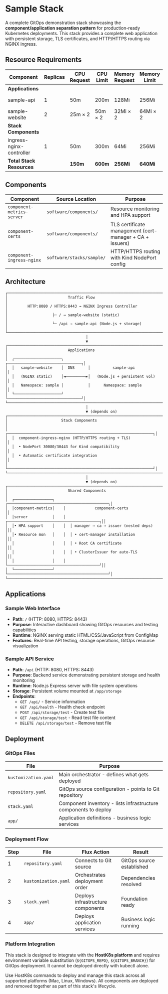 # Sample Stack

A complete GitOps demonstration stack showcasing the **component/application separation pattern** for production-ready Kubernetes deployments. This stack provides a complete web application with persistent storage, TLS certificates, and HTTP/HTTPS routing via NGINX ingress.

## Resource Requirements

| Component | Replicas | CPU Request | CPU Limit | Memory Request | Memory Limit | Storage |
|-----------|----------|-------------|-----------|----------------|--------------|---------|
| **Applications** |
| sample-api | 1 | 50m | 200m | 128Mi | 256Mi | 1Gi PVC |
| sample-website | 2 | 25m × 2 | 50m × 2 | 32Mi × 2 | 64Mi × 2 | - |
| **Stack Components** |
| ingress-nginx-controller | 1 | 50m | 300m | 64Mi | 256Mi | - |
| **Total Stack Resources** | | **150m** | **600m** | **256Mi** | **640Mi** | **1Gi** |

## Components

| Component | Source Location | Purpose |
|-----------|----------------|---------|
| `component-metrics-server` | `software/components/` | Resource monitoring and HPA support |
| `component-certs` | `software/components/` | TLS certificate management (cert-manager + CA + issuers) |
| `component-ingress-nginx` | `software/stacks/sample/` | HTTP/HTTPS routing with Kind NodePort config |

## Architecture

```
┌─────────────────────────────────────────────────────────────────────┐
│                           Traffic Flow                              │
│         HTTP:8080 / HTTPS:8443 → NGINX Ingress Controller           │
│                    ├─ / → sample-website (static)                   │
│                    └─ /api → sample-api (Node.js + storage)         │
└─────────────────────────────────────────────────────────────────────┘
                                    │
                                    ▼
┌───────────────────────────────────────────────────────────────────────┐
│                           Applications                                │
│  ┌─────────────────────┐           ┌─────────────────────────────────┐│
│  │   sample-website    │  DNS      │          sample-api             ││
│  │   (NGINX static)    │◄─────────►│   (Node.js + persistent vol)    ││
│  │   Namespace: sample │           │      Namespace: sample          ││
│  └─────────────────────┘           └─────────────────────────────────┘│
└───────────────────────────────────────────────────────────────────────┘
                                    │
                                    ▼ (depends on)
┌─────────────────────────────────────────────────────────────────────┐
│                        Stack Components                             │
│  ┌─────────────────────────────────────────────────────────────────┐│
│  │  component-ingress-nginx (HTTP/HTTPS routing + TLS)             ││
│  │  • NodePort 30080/30443 for Kind compatibility                  ││
│  │  • Automatic certificate integration                            ││
│  └─────────────────────────────────────────────────────────────────┘│
└─────────────────────────────────────────────────────────────────────┘
                                    │
                                    ▼ (depends on)
┌────────────────────────────────────────────────────────────────────────┐
│                           Shared Components                            │
│  ┌─────────────────┐    ┌─────────────────────────────────────────────┐│
│  │component-metrics│    │             component-certs                 ││
│  │server           │    │  ┌─────────────────────────────────────────┐││
│  │• HPA support    │    │  │ manager → ca → issuer (nested deps)     │││
│  │• Resource mon   │    │  │ • cert-manager installation             │││
│  │                 │    │  │ • Root CA certificate                   │││
│  │                 │    │  │ • ClusterIssuer for auto-TLS            │││
│  │                 │    │  └─────────────────────────────────────────┘││
│  └─────────────────┘    └─────────────────────────────────────────────┘│
└────────────────────────────────────────────────────────────────────────┘
```

## Applications

### Sample Web Interface
- **Path**: `/` (HTTP: 8080, HTTPS: 8443)
- **Purpose**: Interactive dashboard showing GitOps resources and testing capabilities
- **Runtime**: NGINX serving static HTML/CSS/JavaScript from ConfigMap
- **Features**: Real-time API testing, storage operations, GitOps resource visualization

### Sample API Service
- **Path**: `/api` (HTTP: 8080, HTTPS: 8443)
- **Purpose**: Backend service demonstrating persistent storage and health monitoring
- **Runtime**: Node.js Express server with file system operations
- **Storage**: Persistent volume mounted at `/app/storage`
- **Endpoints**:
  - `GET /api/` - Service information
  - `GET /api/health` - Health check endpoint
  - `POST /api/storage/test` - Create test file
  - `GET /api/storage/test` - Read test file content
  - `DELETE /api/storage/test` - Remove test file

## Deployment

### GitOps Files
| File | Purpose |
|------|---------|
| `kustomization.yaml` | Main orchestrator - defines what gets deployed |
| `repository.yaml` | GitOps source configuration - points to Git repository |
| `stack.yaml` | Component inventory - lists infrastructure components to deploy |
| `app/` | Application definitions - business logic services |

### Deployment Flow
| Step | File | Flux Action | Result |
|------|------|-------------|---------|
| 1 | `repository.yaml` | Connects to Git source | GitOps source established |
| 2 | `kustomization.yaml` | Orchestrates deployment order | Dependencies resolved |
| 3 | `stack.yaml` | Deploys infrastructure components | Foundation ready |
| 4 | `app/` | Deploys application services | Business logic running |

### Platform Integration
This stack is designed to integrate with the **HostK8s platform** and requires environment variable substitution (`${GITOPS_REPO}`, `${GITOPS_BRANCH}`) for GitOps deployment. It cannot be deployed directly with kubectl alone.

Use HostK8s commands to deploy and manage this stack across all supported platforms (Mac, Linux, Windows). All components are deployed and removed together as part of this stack's lifecycle.
